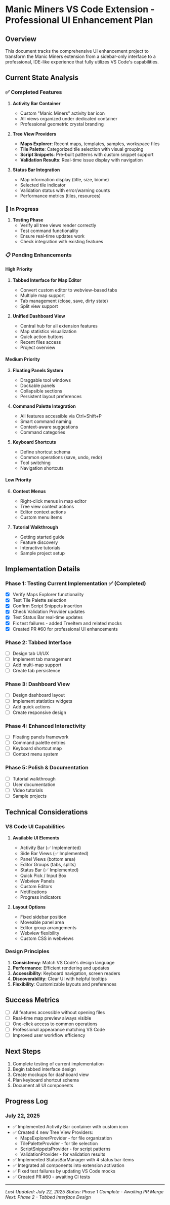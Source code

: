 # Manic Miners VS Code Extension - Professional UI Enhancement Plan

## Overview
This document tracks the comprehensive UI enhancement project to transform the Manic Miners extension from a sidebar-only interface to a professional, IDE-like experience that fully utilizes VS Code's capabilities.

## Current State Analysis

### ✅ Completed Features
1. **Activity Bar Container**
   - Custom "Manic Miners" activity bar icon
   - All views organized under dedicated container
   - Professional geometric crystal branding

2. **Tree View Providers**
   - **Maps Explorer**: Recent maps, templates, samples, workspace files
   - **Tile Palette**: Categorized tile selection with visual grouping
   - **Script Snippets**: Pre-built patterns with custom snippet support
   - **Validation Results**: Real-time issue display with navigation

3. **Status Bar Integration**
   - Map information display (title, size, biome)
   - Selected tile indicator
   - Validation status with error/warning counts
   - Performance metrics (tiles, resources)

### 🔄 In Progress
1. **Testing Phase**
   - Verify all tree views render correctly
   - Test command functionality
   - Ensure real-time updates work
   - Check integration with existing features

### 📋 Pending Enhancements

#### High Priority
1. **Tabbed Interface for Map Editor**
   - Convert custom editor to webview-based tabs
   - Multiple map support
   - Tab management (close, save, dirty state)
   - Split view support

2. **Unified Dashboard View**
   - Central hub for all extension features
   - Map statistics visualization
   - Quick action buttons
   - Recent files access
   - Project overview

#### Medium Priority
3. **Floating Panels System**
   - Draggable tool windows
   - Dockable panels
   - Collapsible sections
   - Persistent layout preferences

4. **Command Palette Integration**
   - All features accessible via Ctrl+Shift+P
   - Smart command naming
   - Context-aware suggestions
   - Command categories

5. **Keyboard Shortcuts**
   - Define shortcut schema
   - Common operations (save, undo, redo)
   - Tool switching
   - Navigation shortcuts

#### Low Priority
6. **Context Menus**
   - Right-click menus in map editor
   - Tree view context actions
   - Editor context actions
   - Custom menu items

7. **Tutorial Walkthrough**
   - Getting started guide
   - Feature discovery
   - Interactive tutorials
   - Sample project setup

## Implementation Details

### Phase 1: Testing Current Implementation ✅ (Completed)
- [x] Verify Maps Explorer functionality
- [x] Test Tile Palette selection
- [x] Confirm Script Snippets insertion
- [x] Check Validation Provider updates
- [x] Test Status Bar real-time updates
- [x] Fix test failures - added TreeItem and related mocks
- [x] Created PR #60 for professional UI enhancements

### Phase 2: Tabbed Interface
- [ ] Design tab UI/UX
- [ ] Implement tab management
- [ ] Add multi-map support
- [ ] Create tab persistence

### Phase 3: Dashboard View
- [ ] Design dashboard layout
- [ ] Implement statistics widgets
- [ ] Add quick actions
- [ ] Create responsive design

### Phase 4: Enhanced Interactivity
- [ ] Floating panels framework
- [ ] Command palette entries
- [ ] Keyboard shortcut map
- [ ] Context menu system

### Phase 5: Polish & Documentation
- [ ] Tutorial walkthrough
- [ ] User documentation
- [ ] Video tutorials
- [ ] Sample projects

## Technical Considerations

### VS Code UI Capabilities
1. **Available UI Elements**
   - Activity Bar (✅ Implemented)
   - Side Bar Views (✅ Implemented)
   - Panel Views (bottom area)
   - Editor Groups (tabs, splits)
   - Status Bar (✅ Implemented)
   - Quick Pick / Input Box
   - Webview Panels
   - Custom Editors
   - Notifications
   - Progress indicators

2. **Layout Options**
   - Fixed sidebar position
   - Moveable panel area
   - Editor group arrangements
   - Webview flexibility
   - Custom CSS in webviews

### Design Principles
1. **Consistency**: Match VS Code's design language
2. **Performance**: Efficient rendering and updates
3. **Accessibility**: Keyboard navigation, screen readers
4. **Discoverability**: Clear UI with helpful tooltips
5. **Flexibility**: Customizable layouts and preferences

## Success Metrics
- [ ] All features accessible without opening files
- [ ] Real-time map preview always visible
- [ ] One-click access to common operations
- [ ] Professional appearance matching VS Code
- [ ] Improved user workflow efficiency

## Next Steps
1. Complete testing of current implementation
2. Begin tabbed interface design
3. Create mockups for dashboard view
4. Plan keyboard shortcut schema
5. Document all UI components

## Progress Log

### July 22, 2025
- ✅ Implemented Activity Bar container with custom icon
- ✅ Created 4 new Tree View Providers:
  - MapsExplorerProvider - for file organization
  - TilePaletteProvider - for tile selection
  - ScriptSnippetsProvider - for script patterns
  - ValidationProvider - for validation results
- ✅ Implemented StatusBarManager with 4 status bar items
- ✅ Integrated all components into extension activation
- ✅ Fixed test failures by updating VS Code mocks
- ✅ Created PR #60 - awaiting CI tests

---
*Last Updated: July 22, 2025*
*Status: Phase 1 Complete - Awaiting PR Merge*
*Next: Phase 2 - Tabbed Interface Design*